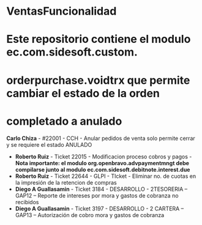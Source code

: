 # VentasFuncionalidad
# Este repositorio contiene el modulo ec.com.sidesoft.custom.
# orderpurchase.voidtrx que permite cambiar el estado de la orden 
# completado a anulado

**Carlo Chiza** - #22001 - CCH - Anular pedidos de venta solo permite cerrar y se requiere el estado ANULADO
* **Roberto Ruiz** - Ticket 22015 - Modificacion proceso cobros y pagos - **Nota importante: el modulo org.openbravo.advpaymentmngt debe compilarse junto al modulo ec.com.sidesoft.debitnote.interest.due**
* **Roberto Ruiz** - Ticket 22644 - GLPI - TIcket - Eliminar no. de cuotas en la impresión de la retencion de compras
* **Diego A Guallasamin** - Ticket 3184 - DESARROLLO - 2TESORERIA – GAP12 – Reporte de intereses por mora y gastos de cobranza no recibidos
* **Diego A Guallasamin** - Ticket 3197 - DESARROLLO - 2 CARTERA – GAP13 – Autorización de cobro mora y gastos de cobranza
